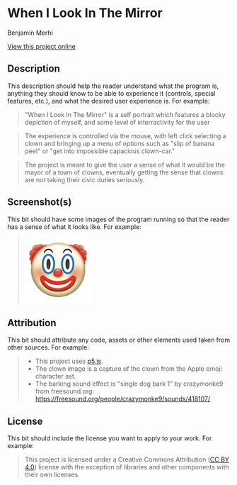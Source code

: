 # When I Look In The Mirror

Benjamin Merhi

[View this project online](URL_FOR_THE_RUNNING_PROJECT)

## Description

This description should help the reader understand what the program is, anything they should know to be able to experience it (controls, special features, etc.), and what the desired user experience is. For example:

> "When I Look In The Mirror" is a self portrait which features a blocky depiction of myself, and some level of interractivity for the user

> The experience is controlled via the mouse, with left click selecting a clown and bringing up a menu of options such as "slip of banana peel" or "get into impossible capacious clown-car."

> The project is meant to give the user a sense of what it would be the mayor of a town of clowns, eventually getting the sense that clowns are not taking their civic duties seriously.

## Screenshot(s)

This bit should have some images of the program running so that the reader has a sense of what it looks like. For example:

> ![Image of a clown face](./assets/images/clown.png)

## Attribution

This bit should attribute any code, assets or other elements used taken from other sources. For example:

> - This project uses [p5.js](https://p5js.org).
> - The clown image is a capture of the clown from the Apple emoji character set.
> - The barking sound effect is "single dog bark 1" by crazymonke9 from freesound.org: https://freesound.org/people/crazymonke9/sounds/418107/

## License

This bit should include the license you want to apply to your work. For example:

> This project is licensed under a Creative Commons Attribution ([CC BY 4.0](https://creativecommons.org/licenses/by/4.0/deed.en)) license with the exception of libraries and other components with their own licenses.